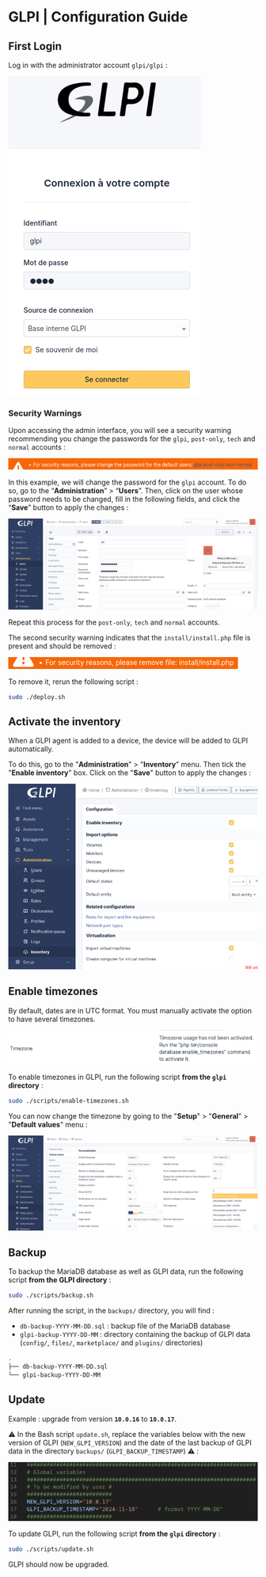 # GLPI | Configuration Guide

## First Login

Log in with the administrator account `glpi/glpi` :

![config-1.png](assets/config-1.png)

### Security Warnings

Upon accessing the admin interface, you will see a security warning recommending you change the passwords for the `glpi`, `post-only`, `tech` and `normal` accounts :

![config-2.png](assets/config-2.png)

In this example, we will change the password for the `glpi` account. To do so, go to the “**Administration**” > “**Users**”. Then, click on the user whose password needs to be changed, fill in the following fields, and click the “**Save**” button to apply the changes :

![config-3](assets/config-3.png)

Repeat this process for the `post-only`, `tech` and `normal` accounts.

The second security warning indicates that the `install/install.php` file is present and should be removed :

![config-4](assets/config-4.png)

To remove it, rerun the following script :

```bash
sudo ./deploy.sh
```

## Activate the inventory

When a GLPI agent is added to a device, the device will be added to GLPI automatically.

To do this, go to the "**Administration**" > "**Inventory**" menu. Then tick the "**Enable inventory**" box. Click on the "**Save**" button to apply the changes :

![config-5](assets/config-5.png)

## Enable timezones

By default, dates are in UTC format. You must manually activate the option to have several timezones.

![config-6](assets/config-6.png)

To enable timezones in GLPI, run the following script **from the `glpi` directory** :

```bash
sudo ./scripts/enable-timezones.sh
```

You can now change the timezone by going to the "**Setup**" > "**General**" > "**Default values**" menu :

![config-7](assets/config-7.png)

## Backup

To backup the MariaDB database as well as GLPI data, run the following script **from the GLPI directory** :

```bash
sudo ./scripts/backup.sh
```

After running the script, in the `backups/` directory, you will find :

- `db-backup-YYYY-MM-DD.sql` : backup file of the MariaDB database
- `glpi-backup-YYYY-DD-MM` : directory containing the backup of GLPI data (`config/`, `files/`, `marketplace/` and `plugins/` directories)

```bash
.
├── db-backup-YYYY-MM-DD.sql
└── glpi-backup-YYYY-DD-MM
```

## Update

Example : upgrade from version **`10.0.16`** to **`10.0.17`**.

⚠️ In the Bash script `update.sh`, replace the variables below with the new version of GLPI (`NEW_GLPI_VERSION`) and the date of the last backup of GLPI data in the directory `backups/` (`GLPI_BACKUP_TIMESTAMP`) ⚠️ :

![config-8](assets/config-8.png)

To update GLPI, run the following script **from the `glpi` directory** :

```bash
sudo ./scripts/update.sh
```

GLPI should now be upgraded.